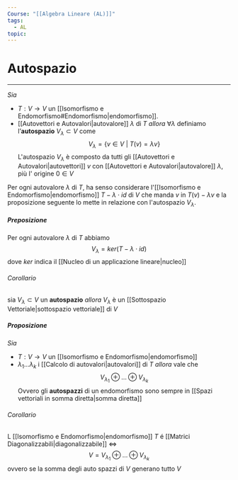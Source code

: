 ```yaml
---
Course: "[[Algebra Lineare (AL)]]"
tags:
  - AL
topic:
---
```



# Autospazio
---
_Sia_ 
- $T : V \rightarrow V$ un [[Isomorfismo e Endomorfismo#Endomorfismo|endomorfismo]]. 
 - [[Autovettori e Autovalori|autovalore]] $\lambda$ di $T$
  _allora_  $\forall \lambda$ definiamo l’__autospazio__ $V_{\lambda} \subset V$ come$$
V_\lambda = \{v \in V \ | \ T(v) = \lambda v \}
$$
L'autospazio $V_\lambda$ è composto da tutti gli [[Autovettori e Autovalori|autovettori]] $v$ con [[Autovettori e Autovalori|autovalore]] $\lambda$, più I' origine $0 \in  V$ 

Per ogni autovalore $\lambda$ di $T$, ha senso considerare I'[[Isomorfismo e Endomorfismo|endomorfismo]] $T - \lambda \cdot id$ di $V$ che manda $v$ in $T(v)-\lambda v$ e la proposizione seguente lo mette in relazione con l'autospazio $V_\lambda$. 

##### Preposizione
Per ogni autovalore $\lambda$  di $T$ abbiamo $$V_\lambda = ker(T - \lambda\cdot id)$$dove $ker$ indica il [[Nucleo di un applicazione lineare|nucleo]]

###### Corollario
sia $V_\lambda \subset V$ un __autospazio__ 
_allora_ $V_\lambda$ è un [[Sottospazio Vettoriale|sottospazio vettoriale]] di $V$



##### Proposizione
_Sia_ 
- $T:V \to V$ un [[Isomorfismo e Endomorfismo|endomorfismo]]
- $\lambda_1 \dots \lambda_k$ i [[Calcolo di autovalori|autovalori]] di $T$
_allora_ vale che $$V_{\lambda_1}\oplus\dots \oplus V_{\lambda_k}$$
Ovvero gli __autospazzi__ di un endomorfismo sono sempre in [[Spazi vettoriali in somma diretta|somma diretta]]

###### Corollario
L [[Isomorfismo e Endomorfismo|endomorfismo]] $T$ é [[Matrici Diagonalizzabili|diagonalizzabile]] $\iff$ $$V=V_{\lambda_1}\oplus\dots \oplus V_{\lambda_k}$$ ovvero se la somma degli auto spazzi di $V$ generano tutto $V$ 

